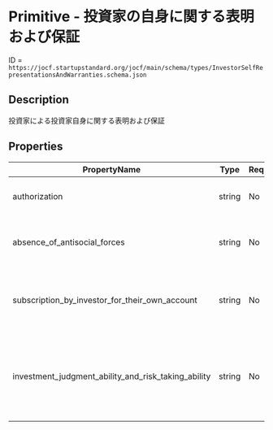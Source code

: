 # Primitive - 投資家の自身に関する表明および保証

ID = `https://jocf.startupstandard.org/jocf/main/schema/types/InvestorSelfRepresentationsAndWarranties.schema.json`

## Description
投資家による投資家自身に関する表明および保証

## Properties

| PropertyName | Type | Required | Description |
|-------------|------|----------|-------------|
| authorization | string | No | 授権に関する表明および保証 |
| absence_of_antisocial_forces | string | No | 反社会的勢力に対する表明および保証 |
| subscription_by_investor_for_their_own_account | string | No | 投資家自身による株式等の引受に関する表明および保証 |
| investment_judgment_ability_and_risk_taking_ability | string | No | 投資家の投資判断能力およびリスク管理能力に関する表明および保証 |
